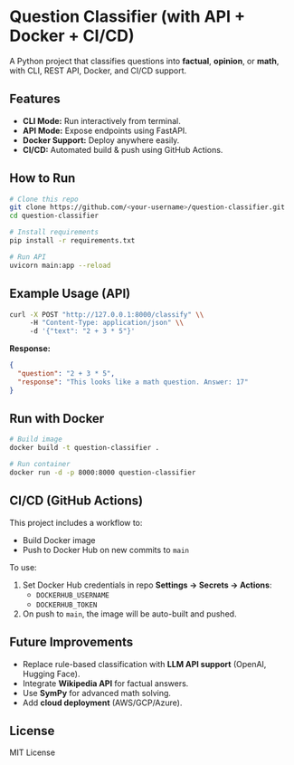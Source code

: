# Question Classifier (with API + Docker + CI/CD)

A Python project that classifies questions into **factual**, **opinion**, or **math**, with CLI, REST API, Docker, and CI/CD support.

## Features
- **CLI Mode:** Run interactively from terminal.
- **API Mode:** Expose endpoints using FastAPI.
- **Docker Support:** Deploy anywhere easily.
- **CI/CD:** Automated build & push using GitHub Actions.

## How to Run
```bash
# Clone this repo
git clone https://github.com/<your-username>/question-classifier.git
cd question-classifier

# Install requirements
pip install -r requirements.txt

# Run API
uvicorn main:app --reload
```

## Example Usage (API)
```bash
curl -X POST "http://127.0.0.1:8000/classify" \\
     -H "Content-Type: application/json" \\
     -d '{"text": "2 + 3 * 5"}'
```

**Response:**
```json
{
  "question": "2 + 3 * 5",
  "response": "This looks like a math question. Answer: 17"
}
```

## Run with Docker
```bash
# Build image
docker build -t question-classifier .

# Run container
docker run -d -p 8000:8000 question-classifier
```

## CI/CD (GitHub Actions)
This project includes a workflow to:
- Build Docker image
- Push to Docker Hub on new commits to `main`

To use:
1. Set Docker Hub credentials in repo **Settings → Secrets → Actions**:
   - `DOCKERHUB_USERNAME`
   - `DOCKERHUB_TOKEN`
2. On push to `main`, the image will be auto-built and pushed.

## Future Improvements
- Replace rule-based classification with **LLM API support** (OpenAI, Hugging Face).
- Integrate **Wikipedia API** for factual answers.
- Use **SymPy** for advanced math solving.
- Add **cloud deployment** (AWS/GCP/Azure).

## License
MIT License

